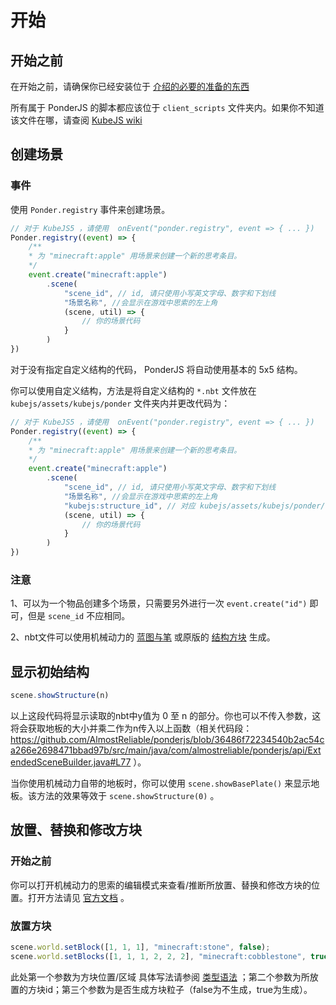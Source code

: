 # 开始

## 开始之前

在开始之前，请确保你已经安装位于 [介绍的必要的准备的东西](./README.md#必要的准备)

所有属于 PonderJS 的脚本都应该位于 `client_scripts` 文件夹内。如果你不知道该文件在哪，请查阅 [KubeJS wiki](https://kubejs.com/wiki/tutorials/getting-started)

## 创建场景

### 事件

使用 `Ponder.registry` 事件来创建场景。

```javascript
// 对于 KubeJS5 ，请使用  onEvent("ponder.registry", event => { ... })
Ponder.registry((event) => {
    /**
    * 为 "minecraft:apple" 用场景来创建一个新的思考条目。
    */
    event.create("minecraft:apple")
        .scene(
            "scene_id", // id, 请只使用小写英文字母、数字和下划线
            "场景名称", //会显示在游戏中思索的左上角
            (scene, util) => {
                // 你的场景代码
            }
        )
})
```

对于没有指定自定义结构的代码， PonderJS 将自动使用基本的 5x5 结构。

你可以使用自定义结构，方法是将自定义结构的 `*.nbt` 文件放在 `kubejs/assets/kubejs/ponder` 文件夹内并更改代码为：

```javascript
// 对于 KubeJS5 ，请使用  onEvent("ponder.registry", event => { ... })
Ponder.registry((event) => {
    /**
    * 为 "minecraft:apple" 用场景来创建一个新的思考条目。
    */
    event.create("minecraft:apple")
        .scene(
            "scene_id", // id, 请只使用小写英文字母、数字和下划线
            "场景名称", //会显示在游戏中思索的左上角
            "kubejs:structure_id", // 对应 kubejs/assets/kubejs/ponder/structure_id.nbt
            (scene, util) => {
                // 你的场景代码
            }
        )
})
```

### 注意

1、可以为一个物品创建多个场景，只需要另外进行一次 `event.create("id")` 即可，但是 `scene_id` 不应相同。

2、nbt文件可以使用机械动力的 [蓝图与笔](https://www.mcmod.cn/item/347848.html) 或原版的 [结构方块](https://www.mcmod.cn/item/35469.html) 生成。

## 显示初始结构

```javascript
scene.showStructure(n)
```

以上这段代码将显示读取的nbt中y值为 0 至 n 的部分。你也可以不传入参数，这将会获取地板的大小并乘二作为n传入以上函数（相关代码段： https://github.com/AlmostReliable/ponderjs/blob/36486f72234540b2ac54ca266e2698471bbad97b/src/main/java/com/almostreliable/ponderjs/api/ExtendedSceneBuilder.java#L77 ）。

当你使用机械动力自带的地板时，你可以使用 `scene.showBasePlate()` 来显示地板。该方法的效果等效于 `scene.showStructure(0)` 。

## 放置、替换和修改方块

### 开始之前

你可以打开机械动力的思索的编辑模式来查看/推断所放置、替换和修改方块的位置。打开方法请见 [官方文档](https://github.com/AlmostReliable/ponderjs/wiki/6.-Coordinates) 。

### 放置方块

```javascript
scene.world.setBlock([1, 1, 1], "minecraft:stone", false);
scene.world.setBlocks([1, 1, 1, 2, 2, 2], "minecraft:cobblestone", true);
```

此处第一个参数为方块位置/区域 具体写法请参阅 [类型语法](./Type_Syntax.md) ；第二个参数为所放置的方块id；第三个参数为是否生成方块粒子（false为不生成，true为生成）。

